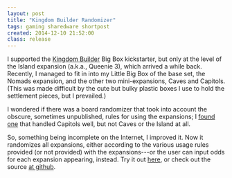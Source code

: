 ```yaml
---
layout: post
title: "Kingdom Builder Randomizer"
tags: gaming sharedware shortpost
created: 2014-12-10 21:52:00
class: release
---
```

I supported the [Kingdom Builder](http://en.wikipedia.org/wiki/Kingdom_Builder) Big Box kickstarter, but only at the level of the Island expansion (a.k.a., Queenie 3), which arrived a while back.  Recently, I managed to fit in into my Little Big Box of the base set, the Nomads expansion, and the other two mini-expansions, Caves and Capitols.  (This was made difficult by the cute but bulky plastic boxes I use to hold the settlement pieces, but I prevailed.)

I wondered if there was a board randomizer that took into account the obscure, sometimes unpublished, rules for using the expansions; I [found one](http://boardgamegeek.com/thread/839074/free-javascript-kingdom-builder-setup-randomizer) that handled Capitols well, but not Caves or the Island at all.

So, something being incomplete on the Internet, I improved it.  Now it randomizes all expansions, either according to the various usage rules provided (or not provided) with the expansions---or the user can input odds for each expansion appearing, instead.  Try it out [here](/tools/kb/randomizer.html), or check out the source [at github](https://github.com/mcdemarco/kingdom-builder-randomizer).




